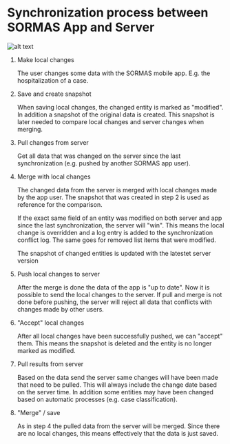 # Synchronization process between SORMAS App and Server

![alt text](SormasSyncProcess.png "Synchronization process between SORMAS app and server")

1. Make local changes

   The user changes some data with the SORMAS mobile app. E.g. the hospitalization of a case.

2. Save and create snapshot

   When saving local changes, the changed entity is marked as "modified". In addition a snapshot of the original data is created. This snapshot is later needed to compare local changes and server changes when merging.

3. Pull changes from server

   Get all data that was changed on the server since the last synchronization (e.g. pushed by another SORMAS app user).

4. Merge with local changes

   The changed data from the server is merged with local changes made by the app user. The snapshot that was created in step 2 is used as reference for the comparison.

   If the exact same field of an entity was modified on both server and app since the last synchronization, the server will "win". This means the local change is overridden and a log entry is added to the synchronization conflict log. The same goes for removed list items that were modified.

   The snapshot of changed entities is updated with the latestet server version

5. Push local changes to server

   After the merge is done the data of the app is "up to date". Now it is possible to send the local changes to the server. If pull and merge is not done before pushing, the server will reject all data that conflicts with changes made by other users.

6. "Accept" local changes

   After all local changes have been successfully pushed, we can "accept" them. This means the snapshot is deleted and the entity is no longer marked as modified.

7. Pull results from server

   Based on the data send the server same changes will have been made that need to be pulled. This will always include the change date based on the server time. In addition some entities may have been changed based on automatic processes (e.g. case classification).

8. "Merge" / save

   As in step 4 the pulled data from the server will be merged. Since there are no local changes, this means effectively that the data is just saved.
